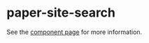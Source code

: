 paper-site-search
===================

See the [component page](http://www.polymer-project.org/docs/elements/paper-elements.html#paper-site-search) for more information.

